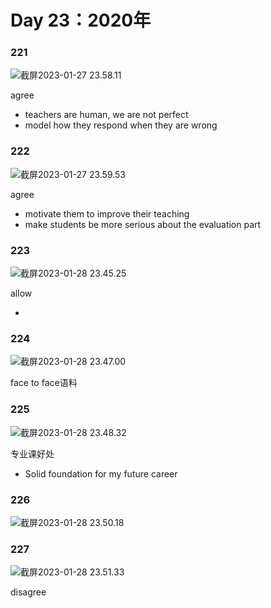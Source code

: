 # Day 23：2020年

### 221

![截屏2023-01-27 23.58.11](https://xingqiu-tuchuang-1256524210.cos.ap-shanghai.myqcloud.com/3978/%E6%88%AA%E5%B1%8F2023-01-27%2023.58.11.png)

agree

- teachers are human, we are not perfect
- model how they respond when they are wrong



### 222

![截屏2023-01-27 23.59.53](https://xingqiu-tuchuang-1256524210.cos.ap-shanghai.myqcloud.com/3978/%E6%88%AA%E5%B1%8F2023-01-27%2023.59.53.png)

agree

- motivate them to improve their teaching
- make students be more serious about the evaluation part





### 223

![截屏2023-01-28 23.45.25](https://xingqiu-tuchuang-1256524210.cos.ap-shanghai.myqcloud.com/3978/%E6%88%AA%E5%B1%8F2023-01-28%2023.45.25.png)



allow

- 





### 224

![截屏2023-01-28 23.47.00](https://xingqiu-tuchuang-1256524210.cos.ap-shanghai.myqcloud.com/3978/%E6%88%AA%E5%B1%8F2023-01-28%2023.47.00.png)



face to face语料



### 225

![截屏2023-01-28 23.48.32](https://xingqiu-tuchuang-1256524210.cos.ap-shanghai.myqcloud.com/3978/%E6%88%AA%E5%B1%8F2023-01-28%2023.48.32.png)



专业课好处

- Solid foundation for my future career





### 226

![截屏2023-01-28 23.50.18](https://xingqiu-tuchuang-1256524210.cos.ap-shanghai.myqcloud.com/3978/%E6%88%AA%E5%B1%8F2023-01-28%2023.50.18.png)





### 227

![截屏2023-01-28 23.51.33](https://xingqiu-tuchuang-1256524210.cos.ap-shanghai.myqcloud.com/3978/%E6%88%AA%E5%B1%8F2023-01-28%2023.51.33.png)



disagree

